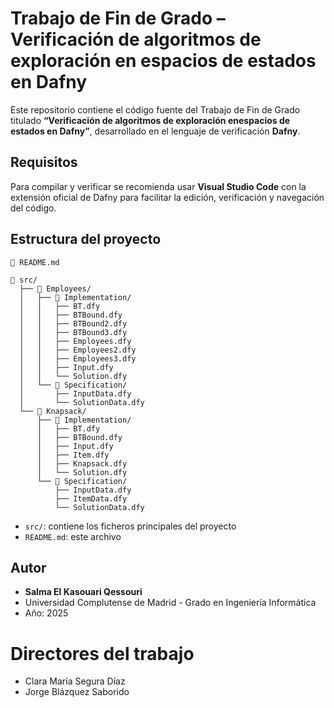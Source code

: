 # Trabajo de Fin de Grado – Verificación de algoritmos de exploración en espacios de estados en Dafny
Este repositorio contiene el código fuente del Trabajo de Fin de Grado titulado **“Verificación de algoritmos de exploración enespacios de estados en Dafny”**, desarrollado en el lenguaje de verificación **Dafny**.

## Requisitos

Para compilar y verificar se recomienda usar **Visual Studio Code** con la extensión oficial de Dafny para facilitar la edición, verificación y navegación del código.

## Estructura del proyecto

```
📄 README.md

📁 src/
  ├── 📁 Employees/
  │   ├── 📁 Implementation/
  │   │   ├── BT.dfy
  │   │   ├── BTBound.dfy
  │   │   ├── BTBound2.dfy
  │   │   ├── BTBound3.dfy
  │   │   ├── Employees.dfy
  │   │   ├── Employees2.dfy
  │   │   ├── Employees3.dfy
  │   │   ├── Input.dfy
  │   │   └── Solution.dfy
  │   └── 📁 Specification/
  │       ├── InputData.dfy
  │       └── SolutionData.dfy
  └── 📁 Knapsack/
      ├── 📁 Implementation/
      │   ├── BT.dfy
      │   ├── BTBound.dfy
      │   ├── Input.dfy
      │   ├── Item.dfy
      │   ├── Knapsack.dfy
      │   └── Solution.dfy
      └── 📁 Specification/
          ├── InputData.dfy
          ├── ItemData.dfy
          └── SolutionData.dfy

```

* `src/`: contiene los ficheros principales del proyecto
* `README.md`: este archivo


## Autor

* **Salma El Kasouari Qessouri**
* Universidad Complutense de Madrid - Grado en Ingeniería Informática
* Año: 2025

# Directores del trabajo
* Clara María Segura Díaz
* Jorge Blázquez Saborido
